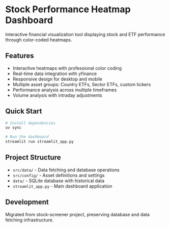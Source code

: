 # Stock Performance Heatmap Dashboard

Interactive financial visualization tool displaying stock and ETF performance through color-coded heatmaps.

## Features

- Interactive heatmaps with professional color coding
- Real-time data integration with yfinance  
- Responsive design for desktop and mobile
- Multiple asset groups: Country ETFs, Sector ETFs, custom tickers
- Performance analysis across multiple timeframes
- Volume analysis with intraday adjustments

## Quick Start

```bash
# Install dependencies
uv sync

# Run the dashboard
streamlit run streamlit_app.py
```

## Project Structure

- `src/data/` - Data fetching and database operations
- `src/config/` - Asset definitions and settings
- `data/` - SQLite database with historical data
- `streamlit_app.py` - Main dashboard application

## Development

Migrated from stock-screener project, preserving database and data fetching infrastructure.
